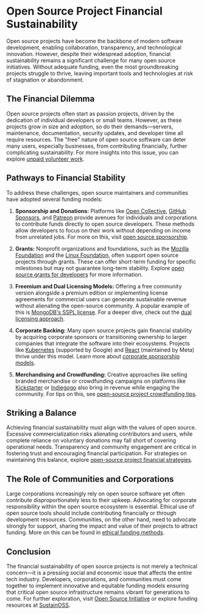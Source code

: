 # Open Source Project Financial Sustainability

Open source projects have become the backbone of modern software development, enabling collaboration, transparency, and technological innovation. However, despite their widespread adoption, financial sustainability remains a significant challenge for many open source initiatives. Without adequate funding, even the most groundbreaking projects struggle to thrive, leaving important tools and technologies at risk of stagnation or abandonment.

## The Financial Dilemma

Open source projects often start as passion projects, driven by the dedication of individual developers or small teams. However, as these projects grow in size and adoption, so do their demands—servers, maintenance, documentation, security updates, and developer time all require resources. The "free" nature of open source software can deter many users, especially businesses, from contributing financially, further complicating sustainability. For more insights into this issue, you can explore [unpaid volunteer work](https://www.license-token.com/wiki/unpaid-volunteer-work).

## Pathways to Financial Stability

To address these challenges, open source maintainers and communities have adopted several funding models:

1. **Sponsorship and Donations:** Platforms like [Open Collective](https://opencollective.com), [GitHub Sponsors](https://github.com/sponsors), and [Patreon](https://www.patreon.com) provide avenues for individuals and corporations to contribute funds directly to open source developers. These methods allow developers to focus on their work without depending on income from unrelated jobs. For more on this, visit [open source sponsorship](https://www.license-token.com/wiki/open-source-sponsorship).

2. **Grants:** Nonprofit organizations and foundations, such as the [Mozilla Foundation](https://foundation.mozilla.org) and the [Linux Foundation](https://www.linuxfoundation.org/), often support open source projects through grants. These can offer short-term funding for specific milestones but may not guarantee long-term stability. Explore [open source grants for developers](https://www.license-token.com/wiki/open-source-grants-for-developers) for more information.

3. **Freemium and Dual Licensing Models:** Offering a free community version alongside a premium edition or implementing license agreements for commercial users can generate sustainable revenue without alienating the open-source community. A popular example of this is [MongoDB's SSPL license](https://www.mongodb.com/community/licensing). For a deeper dive, check out the [dual licensing approach](https://www.license-token.com/wiki/dual-licensing-approach).

4. **Corporate Backing:** Many open source projects gain financial stability by acquiring corporate sponsors or transitioning ownership to larger companies that integrate the software into their ecosystems. Projects like [Kubernetes](https://kubernetes.io) (supported by Google) and [React](https://react.dev) (maintained by Meta) thrive under this model. Learn more about [corporate sponsorship models](https://www.license-token.com/wiki/corporate-sponsorship-models).

5. **Merchandising and Crowdfunding:** Creative approaches like selling branded merchandise or crowdfunding campaigns on platforms like [Kickstarter](https://www.kickstarter.com) or [Indiegogo](https://www.indiegogo.com) also bring in revenue while engaging the community. For tips on this, see [open-source project crowdfunding tips](https://www.license-token.com/wiki/open-source-project-crowdfunding-tips).

## Striking a Balance

Achieving financial sustainability must align with the values of open source. Excessive commercialization risks alienating contributors and users, while complete reliance on voluntary donations may fall short of covering operational needs. Transparency and community engagement are critical in fostering trust and encouraging financial participation. For strategies on maintaining this balance, explore [open-source project financial strategies](https://www.license-token.com/wiki/open-source-project-financial-strategies).

## The Role of Communities and Corporations

Large corporations increasingly rely on open source software yet often contribute disproportionately less to their upkeep. Advocating for corporate responsibility within the open source ecosystem is essential. Ethical use of open source tools should include contributing financially or through development resources. Communities, on the other hand, need to advocate strongly for support, sharing the impact and value of their projects to attract funding. More on this can be found in [ethical funding methods](https://www.license-token.com/wiki/ethical-funding-methods).

## Conclusion

The financial sustainability of open source projects is not merely a technical concern—it is a pressing social and economic issue that affects the entire tech industry. Developers, corporations, and communities must come together to implement innovative and equitable funding models ensuring that critical open source infrastructure remains vibrant for generations to come. For further exploration, visit [Open Source Initiative](https://opensource.org) or explore funding resources at [SustainOSS](https://sustainoss.org).